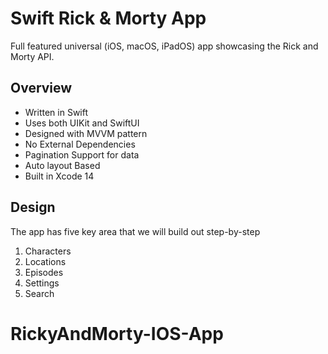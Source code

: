 # Swift Rick & Morty App

Full featured universal (iOS, macOS, iPadOS) app showcasing the Rick and Morty API.

## Overview
- Written in Swift
- Uses both UIKit and SwiftUI
- Designed with MVVM pattern
- No External Dependencies
- Pagination Support for data
- Auto layout Based
- Built in Xcode 14

## Design

The app has five key area that we will build out step-by-step

1. Characters
2. Locations
3. Episodes
4. Settings
5. Search

# RickyAndMorty-IOS-App

